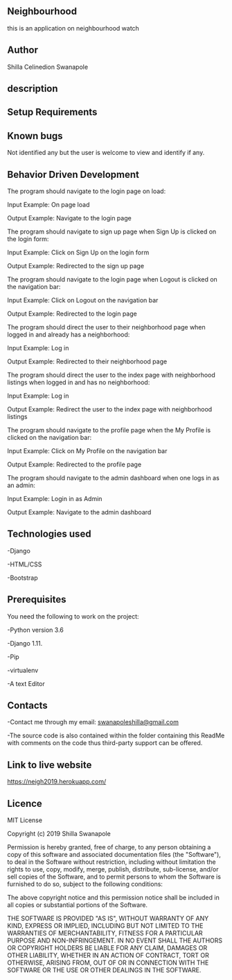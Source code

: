 ## Neighbourhood

this is an application on neighbourhood watch

## Author

Shilla Celinedion Swanapole

## description

## Setup Requirements

## Known bugs

Not identified any but the user is welcome to view and identify if any.



## Behavior Driven Development

The program should navigate to the login page on load:

Input Example: On page load

Output Example: Navigate to the login page

The program should navigate to sign up page when Sign Up is clicked on the login form:

Input Example: Click on Sign Up on the login form

Output Example: Redirected to the sign up page

The program should navigate to the login page when Logout is clicked on the navigation bar:

Input Example: Click on Logout on the navigation bar

Output Example: Redirected to the login page

The program should direct the user to their neighborhood page when logged in and already has a neighborhood:

Input Example: Log in

Output Example: Redirected to their neighborhood page

The program should direct the user to the index page with neighborhood listings when logged in and has no neighborhood:

Input Example: Log in

Output Example: Redirect the user to the index page with neighborhood listings

The program should navigate to the profile page when the My Profile is clicked on the navigation bar:

Input Example: Click on My Profile on the navigation bar

Output Example: Redirected to the profile page

The program should navigate to the admin dashboard when one logs in as an admin:

Input Example: Login in as Admin

Output Example: Navigate to the admin dashboard



## Technologies used

-Django

-HTML/CSS

-Bootstrap

## Prerequisites

You need the following to work on the project:

-Python version 3.6

-Django 1.11.

-Pip

-virtualenv

-A text Editor

## Contacts

-Contact me through my email: swanapoleshilla@gmail.com

-The source code is also contained within the folder containing this ReadMe with comments on the code thus third-party support can be offered.


## Link to live website

https://neigh2019.herokuapp.com/

## Licence

MIT License

Copyright (c) 2019 Shilla Swanapole

Permission is hereby granted, free of charge, to any person obtaining a copy of this software and associated documentation files (the "Software"), to deal in the Software without restriction, including without limitation the rights to use, copy, modify, merge, publish, distribute, sub-license, and/or sell copies of the Software, and to permit persons to whom the Software is furnished to do so, subject to the following conditions:

The above copyright notice and this permission notice shall be included in all copies or substantial portions of the Software.

THE SOFTWARE IS PROVIDED "AS IS", WITHOUT WARRANTY OF ANY KIND, EXPRESS OR IMPLIED, INCLUDING BUT NOT LIMITED TO THE WARRANTIES OF MERCHANTABILITY, FITNESS FOR A PARTICULAR PURPOSE AND NON-INFRINGEMENT. IN NO EVENT SHALL THE AUTHORS OR COPYRIGHT HOLDERS BE LIABLE FOR ANY CLAIM, DAMAGES OR OTHER LIABILITY, WHETHER IN AN ACTION OF CONTRACT, TORT OR OTHERWISE, ARISING FROM, OUT OF OR IN CONNECTION WITH THE SOFTWARE OR THE USE OR OTHER DEALINGS IN THE SOFTWARE.

